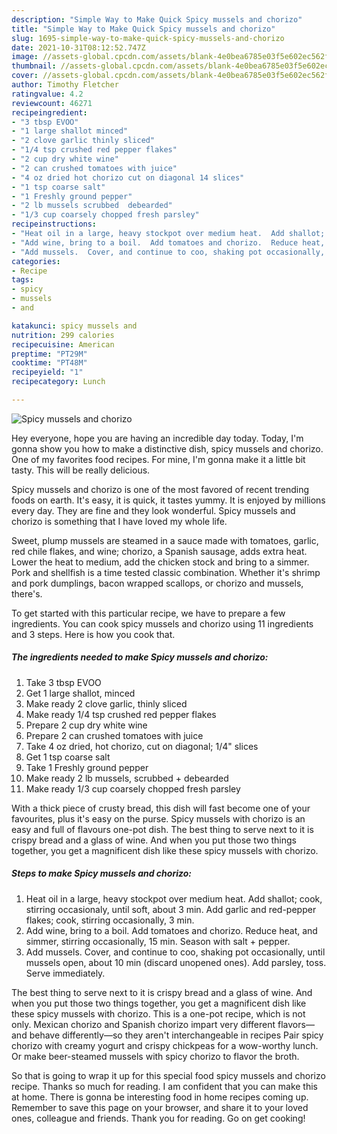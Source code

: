 ```yaml
---
description: "Simple Way to Make Quick Spicy mussels and chorizo"
title: "Simple Way to Make Quick Spicy mussels and chorizo"
slug: 1695-simple-way-to-make-quick-spicy-mussels-and-chorizo
date: 2021-10-31T08:12:52.747Z
image: //assets-global.cpcdn.com/assets/blank-4e0bea6785e03f5e602ec562f230caae08da540cada707380b4fe1bbebba43da.png
thumbnail: //assets-global.cpcdn.com/assets/blank-4e0bea6785e03f5e602ec562f230caae08da540cada707380b4fe1bbebba43da.png
cover: //assets-global.cpcdn.com/assets/blank-4e0bea6785e03f5e602ec562f230caae08da540cada707380b4fe1bbebba43da.png
author: Timothy Fletcher
ratingvalue: 4.2
reviewcount: 46271
recipeingredient:
- "3 tbsp EVOO"
- "1 large shallot minced"
- "2 clove garlic thinly sliced"
- "1/4 tsp crushed red pepper flakes"
- "2 cup dry white wine"
- "2 can crushed tomatoes with juice"
- "4 oz dried hot chorizo cut on diagonal 14 slices"
- "1 tsp coarse salt"
- "1 Freshly ground pepper"
- "2 lb mussels scrubbed  debearded"
- "1/3 cup coarsely chopped fresh parsley"
recipeinstructions:
- "Heat oil in a large, heavy stockpot over medium heat.  Add shallot; cook, stirring occasionaly, until soft, about 3 min.  Add garlic and red-pepper flakes; cook, stirring occasionally, 3 min."
- "Add wine, bring to a boil.  Add tomatoes and chorizo.  Reduce heat, and simmer, stirring occasionally, 15 min.  Season with salt + pepper."
- "Add mussels.  Cover, and continue to coo, shaking pot occasionally, until mussels open, about 10 min (discard unopened ones).  Add parsley, toss. Serve immediately."
categories:
- Recipe
tags:
- spicy
- mussels
- and

katakunci: spicy mussels and 
nutrition: 299 calories
recipecuisine: American
preptime: "PT29M"
cooktime: "PT48M"
recipeyield: "1"
recipecategory: Lunch

---
```



![Spicy mussels and chorizo](//assets-global.cpcdn.com/assets/blank-4e0bea6785e03f5e602ec562f230caae08da540cada707380b4fe1bbebba43da.png)

Hey everyone, hope you are having an incredible day today. Today, I'm gonna show you how to make a distinctive dish, spicy mussels and chorizo. One of my favorites food recipes. For mine, I'm gonna make it a little bit tasty. This will be really delicious.

Spicy mussels and chorizo is one of the most favored of recent trending foods on earth. It's easy, it is quick, it tastes yummy. It is enjoyed by millions every day. They are fine and they look wonderful. Spicy mussels and chorizo is something that I have loved my whole life.

Sweet, plump mussels are steamed in a sauce made with tomatoes, garlic, red chile flakes, and wine; chorizo, a Spanish sausage, adds extra heat. Lower the heat to medium, add the chicken stock and bring to a simmer. Pork and shellfish is a time tested classic combination. Whether it&#39;s shrimp and pork dumplings, bacon wrapped scallops, or chorizo and mussels, there&#39;s.


To get started with this particular recipe, we have to prepare a few ingredients. You can cook spicy mussels and chorizo using 11 ingredients and 3 steps. Here is how you cook that.

<!--inarticleads1-->

##### The ingredients needed to make Spicy mussels and chorizo:

1. Take 3 tbsp EVOO
1. Get 1 large shallot, minced
1. Make ready 2 clove garlic, thinly sliced
1. Make ready 1/4 tsp crushed red pepper flakes
1. Prepare 2 cup dry white wine
1. Prepare 2 can crushed tomatoes with juice
1. Take 4 oz dried, hot chorizo, cut on diagonal; 1/4&#34; slices
1. Get 1 tsp coarse salt
1. Take 1 Freshly ground pepper
1. Make ready 2 lb mussels, scrubbed + debearded
1. Make ready 1/3 cup coarsely chopped fresh parsley


With a thick piece of crusty bread, this dish will fast become one of your favourites, plus it&#39;s easy on the purse. Spicy mussels with chorizo is an easy and full of flavours one-pot dish. The best thing to serve next to it is crispy bread and a glass of wine. And when you put those two things together, you get a magnificent dish like these spicy mussels with chorizo. 

<!--inarticleads2-->

##### Steps to make Spicy mussels and chorizo:

1. Heat oil in a large, heavy stockpot over medium heat.  Add shallot; cook, stirring occasionaly, until soft, about 3 min.  Add garlic and red-pepper flakes; cook, stirring occasionally, 3 min.
1. Add wine, bring to a boil.  Add tomatoes and chorizo.  Reduce heat, and simmer, stirring occasionally, 15 min.  Season with salt + pepper.
1. Add mussels.  Cover, and continue to coo, shaking pot occasionally, until mussels open, about 10 min (discard unopened ones).  Add parsley, toss. Serve immediately.


The best thing to serve next to it is crispy bread and a glass of wine. And when you put those two things together, you get a magnificent dish like these spicy mussels with chorizo. This is a one-pot recipe, which is not only. Mexican chorizo and Spanish chorizo impart very different flavors—and behave differently—so they aren&#39;t interchangeable in recipes Pair spicy chorizo with creamy yogurt and crispy chickpeas for a wow-worthy lunch. Or make beer-steamed mussels with spicy chorizo to flavor the broth. 

So that is going to wrap it up for this special food spicy mussels and chorizo recipe. Thanks so much for reading. I am confident that you can make this at home. There is gonna be interesting food in home recipes coming up. Remember to save this page on your browser, and share it to your loved ones, colleague and friends. Thank you for reading. Go on get cooking!
